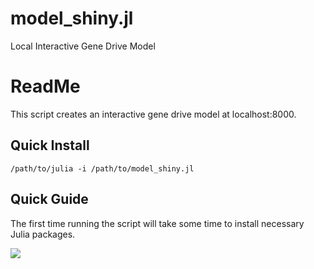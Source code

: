 # model_shiny.jl
Local Interactive Gene Drive Model


# ReadMe

This script creates an interactive gene drive model at localhost:8000.

## Quick Install
```
/path/to/julia -i /path/to/model_shiny.jl
```


## Quick Guide
The first time running the script will take some time to install necessary Julia packages. 

![](misc/shiny.png)
